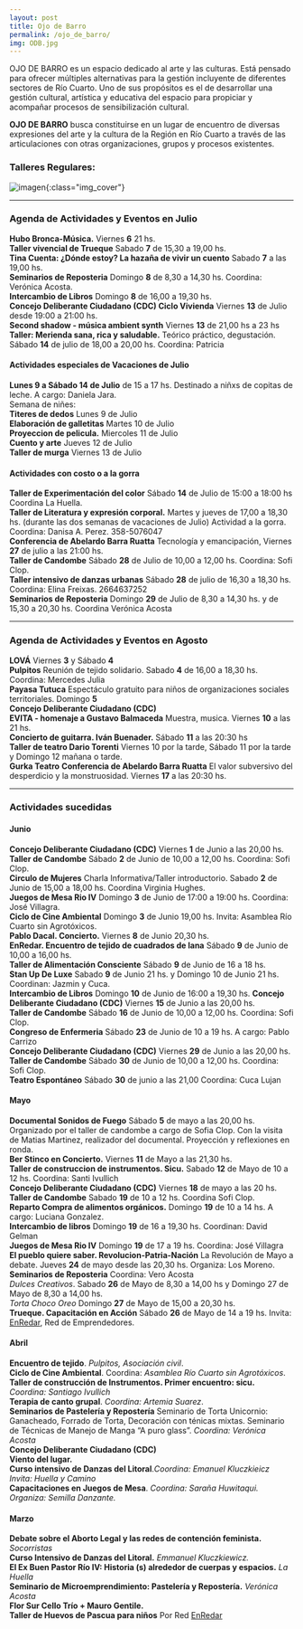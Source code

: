 ```yaml
---
layout: post
title: Ojo de Barro
permalink: /ojo_de_barro/
img: ODB.jpg
---
```


OJO DE BARRO es un espacio dedicado al arte y las culturas.
Está pensado para ofrecer múltiples alternativas para la gestión incluyente de diferentes sectores de Río Cuarto. Uno de sus propósitos es el de desarrollar una gestión cultural, artística y educativa del espacio para propiciar y acompañar procesos de sensibilización cultural.

__OJO DE BARRO__ busca constituirse en un lugar de encuentro de diversas expresiones del arte y la cultura de la Región en Río Cuarto a través de las articulaciones con otras organizaciones, grupos y procesos existentes.

### Talleres Regulares:

![imagen]({{site.baseurl}}/img/ODBtalleres2.jpeg){:class="img_cover"}

---

### Agenda de Actividades y Eventos en Julio

__Hubo Bronca-Música.__ Viernes __6__ 21 hs.  
__Taller vivencial de Trueque__ Sabado __7__ de 15,30 a 19,00 hs.  
__Tina Cuenta: ¿Dónde estoy? La hazaña de vivir un cuento__ Sabado __7__ a las 19,00 hs.  
__Seminarios de Reposteria__ Domingo __8__ de 8,30 a 14,30 hs. Coordina: Verónica Acosta.  
__Intercambio de Libros__ Domingo __8__ de 16,00 a 19,30 hs.  
__Concejo Deliberante Ciudadano (CDC) Ciclo Vivienda__ Viernes __13__ de Julio desde 19:00 a 21:00 hs.  
__Second shadow - música ambient synth__ Viernes __13__ de 21,00 hs a 23 hs  
__Taller: Merienda sana, rica y saludable.__ Teórico práctico, degustación. Sábado __14__ de julio de 18,00 a 20,00 hs. Coordina: Patricia  

#### Actividades especiales de Vacaciones de Julio  
__Lunes 9 a Sábado 14 de Julio__ de 15 a 17 hs. Destinado a niñxs de copitas de leche. A cargo: Daniela Jara.  
Semana de niñes:  
__Titeres de dedos__ Lunes 9 de Julio  
__Elaboración de galletitas__ Martes 10 de Julio  
__Proyeccion de pelicula.__  Miercoles 11 de Julio  
__Cuento y arte__ Jueves 12 de Julio  
__Taller de murga__ Viernes 13 de Julio

#### Actividades con costo o a la gorra

__Taller de Experimentación del color__ Sábado __14__ de Julio de 15:00 a 18:00 hs Coordina La Huella.  
__Taller de Literatura y expresión corporal.__ Martes y jueves de 17,00 a 18,30 hs. (durante las dos semanas de vacaciones de Julio) Actividad a la gorra. Coordina: Danisa A. Perez. 358-5076047  
__Conferencia de Abelardo Barra Ruatta__ Tecnología y emancipación, Viernes __27__ de julio a las 21:00 hs.  
__Taller de Candombe__ Sábado __28__ de Julio de 10,00 a 12,00 hs. Coordina: Sofi Clop.  
__Taller intensivo de danzas urbanas__ Sábado __28__ de julio de 16,30 a 18,30 hs. Coordina: Elina Freixas. 2664637252  
__Seminarios de Reposteria__ Domingo __29__ de Julio de 8,30 a 14,30 hs. y de 15,30 a 20,30 hs. Coordina Verónica Acosta

---

### Agenda de Actividades y Eventos en Agosto

__LOVÁ__ Viernes __3__ y Sábado __4__  
__Pulpitos__ Reunión de tejido solidario. Sabado __4__ de 16,00 a 18,30 hs. Coordina: Mercedes Julia  
__Payasa Tutuca__ Espectáculo gratuito para niños de organizaciones sociales territoriales. Domingo __5__  
__Concejo Deliberante Ciudadano (CDC)__   
__EVITA - homenaje a Gustavo Balmaceda__ Muestra, musica. Viernes __10__ a las 21 hs.  
__Concierto de guitarra. Iván Buenader.__ Sábado __11__ a las 20:30 hs  
__Taller de teatro Dario Torenti__ Viernes 10 por la tarde, Sábado 11  por la tarde y Domingo 12 mañana o tarde.  
__Gurka Teatro__
__Conferencia de Abelardo Barra Ruatta__ El valor subversivo del desperdicio y la monstruosidad. Viernes __17__ a las 20:30 hs.  

---

### Actividades sucedidas

#### Junio

__Concejo Deliberante Ciudadano (CDC)__ Viernes __1__ de Junio a las 20,00 hs.  
__Taller de Candombe__ Sábado __2__ de Junio de 10,00 a 12,00 hs. Coordina: Sofi Clop.  
__Circulo de Mujeres__ Charla Informativa/Taller introductorio. Sabado __2__ de Junio de 15,00 a 18,00 hs. Coordina Virginia Hughes.  
__Juegos de Mesa Rio IV__ Domingo __3__ de Junio de 17:00 a 19:00 hs. Coordina: José Villagra.  
__Ciclo de Cine Ambiental__ Domingo __3__ de Junio 19,00 hs. Invita: Asamblea Río Cuarto sin Agrotóxicos.  
__Pablo Dacal. Concierto.__ Viernes __8__ de Junio 20,30 hs.  
__EnRedar.  Encuentro de tejido de cuadrados de lana__ Sábado __9__ de  Junio de 10,00 a 16,00 hs.  
__Taller de Alimentación Consciente__ Sábado __9__ de Junio de 16 a 18 hs.  
__Stan Up De Luxe__ Sabado __9__ de Junio 21 hs. y Domingo 10 de Junio 21 hs. Coordinan: Jazmin y Cuca.  
__Intercambio de Libros__ Domingo __10__ de Junio de 16:00 a 19,30 hs.
__Concejo Deliberante Ciudadano (CDC)__ Viernes __15__ de Junio a las 20,00 hs.  
__Taller de Candombe__ Sábado __16__ de Junio de 10,00 a 12,00 hs. Coordina: Sofi Clop.  
__Congreso de Enfermeria__ Sábado __23__ de Junio de 10 a 19 hs. A cargo: Pablo Carrizo  
__Concejo Deliberante Ciudadano (CDC)__ Viernes __29__ de Junio a las 20,00 hs.  
__Taller de Candombe__ Sábado __30__ de Junio de 10,00 a 12,00 hs. Coordina: Sofi Clop.  
__Teatro Espontáneo__ Sábado __30__ de junio a las 21,00 Coordina: Cuca Lujan

#### Mayo  

__Documental Sonidos de Fuego__ Sábado __5__ de mayo a las 20,00 hs. Organizado por el taller de candombe a cargo de Sofia Clop. Con la visita de Matias Martinez, realizador del documental. Proyección y reflexiones en ronda.  
__Ber Stinco en Concierto.__ Viernes __11__ de Mayo a las 21,30 hs.  
__Taller de construccion de instrumentos. Sicu.__ Sabado __12__ de Mayo de 10 a 12 hs. Coordina: Santi Ivullich  
__Concejo Deliberante Ciudadano (CDC)__ Viernes __18__ de mayo a las 20 hs.  
__Taller de Candombe__ Sabado __19__ de 10 a 12 hs. Coordina Sofi Clop.  
__Reparto Compra de alimentos orgánicos.__ Domingo __19__ de 10 a 14 hs. A cargo: Luciana Gonzalez.  
__Intercambio de libros__ Domingo __19__ de 16 a 19,30 hs. Coordinan: David Gelman  
__Juegos de Mesa Rio IV__ Domingo __19__ de 17 a 19 hs. Coordina: José Villagra  
__El pueblo quiere saber. Revolucion-Patria-Nación__ La Revolución de Mayo a debate. Jueves __24__ de mayo desde las 20,30 hs. Organiza: Los Moreno.  
__Seminarios de Reposteria__  Coordina: Vero Acosta  
_Dulces Creativos_. Sabado __26__ de Mayo de 8,30 a 14,00 hs y Domingo 27 de Mayo de 8,30 a 14,00 hs.  
_Torta Choco Oreo_ Domingo __27__ de Mayo de 15,00 a 20,30 hs.  
__Trueque. Capacitación en Acción__ Sábado __26__ de Mayo de 14 a 19 hs. Invita: [EnRedar](http://respeto.org.ar/proyectos/enredar/), Red de Emprendedores.


####  Abril

__Encuentro de tejido__. _Pulpitos, Asociación civil_.  
__Ciclo de Cine Ambiental__. Coordina: _Asamblea Río Cuarto sin Agrotóxicos_.  
__Taller de construcción de Instrumentos. Primer encuentro: sicu.__ _Coordina: Santiago Ivullich_  
__Terapia de canto grupal__. _Coordina: Artemia Suarez_.  
__Seminarios de Pastelería y Repostería__ Seminario de Torta Unicornio: Ganacheado, Forrado de Torta, Decoración con ténicas mixtas. Seminario de Técnicas de Manejo de Manga “A puro glass”. _Coordina: Verónica Acosta_  
__Concejo Deliberante Ciudadano (CDC)__  
__Viento del lugar.__  
__Curso intensivo de Danzas del Litoral__._Coordina: Emanuel Kluczkieicz Invita: Huella y Camino_  
__Capacitaciones en Juegos de Mesa__. _Coordina: Saraña Huwitaqui. Organiza: Semilla Danzante._

#### Marzo  
__Debate sobre el Aborto Legal y las redes de contención feminista.__ _Socorristas_  
__Curso Intensivo de Danzas del Litoral.__ _Emmanuel Kluczkiewicz._  
__El Ex Buen Pastor Río IV: Historia (s) alrededor de cuerpas y espacios.__ _La Huella_  
__Seminario de Microemprendimiento: Pastelería y Repostería.__ _Verónica Acosta_  
__Flor Sur Cello Trío + Mauro Gentile.__  
__Taller de Huevos de Pascua para niños__ Por Red [EnRedar](http://respeto.org.ar/proyectos/enredar/)
